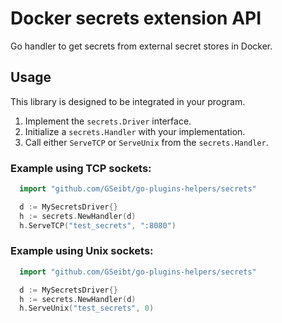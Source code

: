# Docker secrets extension API

Go handler to get secrets from external secret stores in Docker.

## Usage

This library is designed to be integrated in your program.

1. Implement the `secrets.Driver` interface.
2. Initialize a `secrets.Handler` with your implementation.
3. Call either `ServeTCP` or `ServeUnix` from the `secrets.Handler`.

### Example using TCP sockets:

```go
  import "github.com/GSeibt/go-plugins-helpers/secrets"

  d := MySecretsDriver{}
  h := secrets.NewHandler(d)
  h.ServeTCP("test_secrets", ":8080")
```

### Example using Unix sockets:

```go
  import "github.com/GSeibt/go-plugins-helpers/secrets"

  d := MySecretsDriver{}
  h := secrets.NewHandler(d)
  h.ServeUnix("test_secrets", 0)
```
